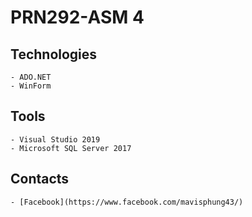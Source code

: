 # PRN292-ASM 4
## Technologies
	- ADO.NET
	- WinForm
## Tools
	- Visual Studio 2019
	- Microsoft SQL Server 2017
## Contacts
	- [Facebook](https://www.facebook.com/mavisphung43/)